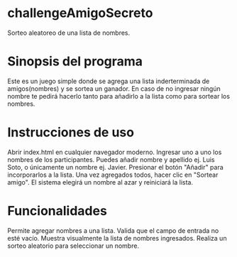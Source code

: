 # challengeAmigoSecreto
Sorteo aleatoreo de una lista de nombres.

# Sinopsis del programa
Este es un juego simple donde se agrega una lista inderterminada de amigos(nombres) y se sortea un ganador.
En caso de no ingresar ningún nombre te pedirá hacerlo tanto para añadirlo a la lista como para  sortear los nombres.

# Instrucciones de uso
Abrir index.html en cualquier navegador moderno.
Ingresar uno a uno los nombres de los participantes. Puedes añadir nombre y apellido ej. Luis Soto, o únicamente un nombre ej. Javier.
Presionar el botón "Añadir" para incorporarlos a la lista.
Una vez agregados todos, hacer clic en "Sortear amigo".
El sistema elegirá un nombre al azar y reiniciará la lista.

# Funcionalidades
Permite agregar nombres a una lista.
Valida que el campo de entrada no esté vacío.
Muestra visualmente la lista de nombres ingresados.
Realiza un sorteo aleatorio para seleccionar un nombre.
